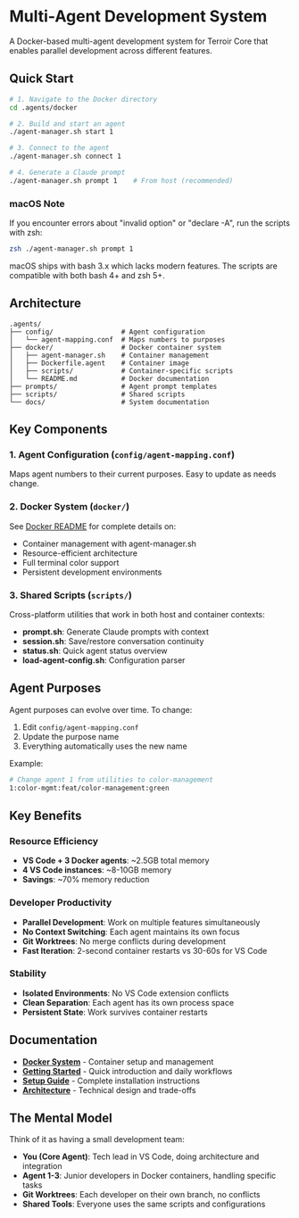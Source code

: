 # Multi-Agent Development System

A Docker-based multi-agent development system for Terroir Core that enables parallel development across different features.

## Quick Start

```bash
# 1. Navigate to the Docker directory
cd .agents/docker

# 2. Build and start an agent
./agent-manager.sh start 1

# 3. Connect to the agent
./agent-manager.sh connect 1

# 4. Generate a Claude prompt
./agent-manager.sh prompt 1    # From host (recommended)
```

### macOS Note

If you encounter errors about "invalid option" or "declare -A", run the scripts with zsh:

```bash
zsh ./agent-manager.sh prompt 1
```

macOS ships with bash 3.x which lacks modern features. The scripts are compatible with both bash 4+ and zsh 5+.

## Architecture

```text
.agents/
├── config/                 # Agent configuration
│   └── agent-mapping.conf  # Maps numbers to purposes
├── docker/                 # Docker container system
│   ├── agent-manager.sh    # Container management
│   ├── Dockerfile.agent    # Container image
│   ├── scripts/            # Container-specific scripts
│   └── README.md           # Docker documentation
├── prompts/                # Agent prompt templates
├── scripts/                # Shared scripts
└── docs/                   # System documentation
```

## Key Components

### 1. Agent Configuration (`config/agent-mapping.conf`)

Maps agent numbers to their current purposes. Easy to update as needs change.

### 2. Docker System (`docker/`)

See [Docker README](docker/README.md) for complete details on:

- Container management with agent-manager.sh
- Resource-efficient architecture
- Full terminal color support
- Persistent development environments

### 3. Shared Scripts (`scripts/`)

Cross-platform utilities that work in both host and container contexts:

- **prompt.sh**: Generate Claude prompts with context
- **session.sh**: Save/restore conversation continuity
- **status.sh**: Quick agent status overview
- **load-agent-config.sh**: Configuration parser

## Agent Purposes

Agent purposes can evolve over time. To change:

1. Edit `config/agent-mapping.conf`
2. Update the purpose name
3. Everything automatically uses the new name

Example:

```bash
# Change agent 1 from utilities to color-management
1:color-mgmt:feat/color-management:green
```

## Key Benefits

### Resource Efficiency

- **VS Code + 3 Docker agents**: ~2.5GB total memory
- **4 VS Code instances**: ~8-10GB memory
- **Savings**: ~70% memory reduction

### Developer Productivity

- **Parallel Development**: Work on multiple features simultaneously
- **No Context Switching**: Each agent maintains its own focus
- **Git Worktrees**: No merge conflicts during development
- **Fast Iteration**: 2-second container restarts vs 30-60s for VS Code

### Stability

- **Isolated Environments**: No VS Code extension conflicts
- **Clean Separation**: Each agent has its own process space
- **Persistent State**: Work survives container restarts

## Documentation

- **[Docker System](docker/README.md)** - Container setup and management
- **[Getting Started](docs/getting-started.md)** - Quick introduction and daily workflows
- **[Setup Guide](docs/setup-guide.md)** - Complete installation instructions
- **[Architecture](docs/architecture.md)** - Technical design and trade-offs

## The Mental Model

Think of it as having a small development team:

- **You (Core Agent)**: Tech lead in VS Code, doing architecture and integration
- **Agent 1-3**: Junior developers in Docker containers, handling specific tasks
- **Git Worktrees**: Each developer on their own branch, no conflicts
- **Shared Tools**: Everyone uses the same scripts and configurations
